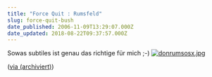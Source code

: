 ```yaml
---
title: "Force Quit : Rumsfeld"
slug: force-quit-bush
date_published: 2006-11-09T13:29:07.000Z
date_updated: 2018-08-22T09:37:57.000Z
---
```


Sowas subtiles ist genau das richtige für mich ;-)
[![donrumsosx.jpg](//picdump.thafaker.de/2006/11/donrumsosx.jpg)](http://picdump.thafaker.de/2006/11/donrumsosx.jpg)

([via (archiviert)](http://web.archive.org/web/20061108070545/http://www.industrial-technology-and-witchcraft.de:80/))

